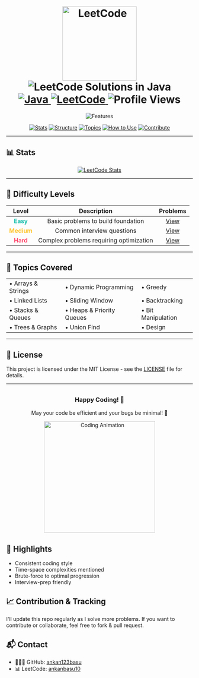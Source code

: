 <div align="center">
  <h1 align="center">
    <a href="https://leetcode.com/">
      <img src="https://upload.wikimedia.org/wikipedia/commons/1/19/LeetCode_logo_black.png" alt="LeetCode" width="200"/>
    </a>
    <br/>
    <img src="https://readme-typing-svg.herokuapp.com?font=Fira+Code&weight=600&size=30&duration=3000&pause=1000&color=FFA116&center=true&vCenter=true&width=600&height=50&lines=LeetCode+Solutions+in+Java" alt="LeetCode Solutions in Java" />
    <br/>
    <a href="https://www.java.com/">
      <img src="https://img.shields.io/badge/Java-ED8B00?style=for-the-badge&logo=openjdk&logoColor=white" alt="Java"/>
    </a>
    <a href="https://leetcode.com/">
      <img src="https://img.shields.io/badge/LeetCode-000000?style=for-the-badge&logo=LeetCode&logoColor=#d16c06" alt="LeetCode"/>
    </a>
    <img src="https://komarev.com/ghpvc/?username=ankan123basu&label=Profile%20views&color=0e75b6&style=for-the-badge" alt="Profile Views"/>
  </h1>

  <p align="center">
    <img src="https://readme-typing-svg.herokuapp.com?font=Fira+Code&size=18&duration=2000&pause=500&color=34D058&center=true&vCenter=true&width=800&height=50&lines=🔍+Curated+collection+of+optimized+LeetCode+solutions;🚀+Detailed+explanations+and+time+complexity+analysis;🎯+Categorized+by+difficulty+and+topics;💡+Perfect+for+interview+preparation;🔥+Updated+regularly+with+new+solutions" alt="Features" />
  </p>

  <p align="center">
    <a href="#-stats"><img src="https://img.shields.io/badge/Stats-FFA116?style=flat-square" alt="Stats"></a>
    <a href="#-structure"><img src="https://img.shields.io/badge/Structure-FFA116?style=flat-square" alt="Structure"></a>
    <a href="#-topics"><img src="https://img.shields.io/badge/Topics-FFA116?style=flat-square" alt="Topics"></a>
    <a href="#-how-to-use"><img src="https://img.shields.io/badge/How_To_Use-FFA116?style=flat-square" alt="How to Use"></a>
    <a href="#-contribution"><img src="https://img.shields.io/badge/Contribute-FFA116?style=flat-square" alt="Contribute"></a>
  </p>
</div>

---

## 📊 Stats

<div align="center">
  <a href="https://leetcode.com/u/ankanbasu10/">
    <img src="https://leetcard.jacoblin.cool/ankanbasu10?ext=heatmap&theme=dark" alt="LeetCode Stats" />
  </a>
</div>

---

## 🎯 Difficulty Levels

<div align="center">

| Level | Description | Problems |
|:-----:|:-----------:|:--------:|
| <span style="color: #00B8A3; font-weight: 600">Easy</span> | Basic problems to build foundation | [View](/Easy) |
| <span style="color: #FFC01E; font-weight: 600">Medium</span> | Common interview questions | [View](/Medium) |
| <span style="color: #FF375F; font-weight: 600">Hard</span> | Complex problems requiring optimization | [View](/Hard) |

</div>

---

## 🧠 Topics Covered

<div align="center">
  <table>
    <tr>
      <td>• Arrays & Strings</td>
      <td>• Dynamic Programming</td>
      <td>• Greedy</td>
    </tr>
    <tr>
      <td>• Linked Lists</td>
      <td>• Sliding Window</td>
      <td>• Backtracking</td>
    </tr>
    <tr>
      <td>• Stacks & Queues</td>
      <td>• Heaps & Priority Queues</td>
      <td>• Bit Manipulation</td>
    </tr>
    <tr>
      <td>• Trees & Graphs</td>
      <td>• Union Find</td>
      <td>• Design</td>
    </tr>
  </table>
</div>

---

## 📝 License

This project is licensed under the MIT License - see the [LICENSE](LICENSE) file for details.

---

<div align="center" style="margin: 2rem 0;">
  <h3>Happy Coding! 🎉</h3>
  <p>May your code be efficient and your bugs be minimal! 🚀</p>
  <img src="https://media.giphy.com/media/v1.Y2lkPTc5MGI3NjExcTVuY3ZzZ3V5c2V2eXhhaWl6c2t3b2V6dWtqZzV6dWlwY3VzZiZlcD12MV9pbnRlcm5hbF9naWZfYnlfaWQmY3Q9Zw/3o7btPCcdNniyf0ArS/giphy.gif" width="300" alt="Coding Animation">
</div>

## 🌟 Highlights
- Consistent coding style
- Time-space complexities mentioned
- Brute-force to optimal progression
- Interview-prep friendly


## 📈 Contribution & Tracking
I'll update this repo regularly as I solve more problems. If you want to contribute or collaborate, feel free to fork & pull request.

## 📬 Contact
- 🧑🏻‍💻 GitHub: [ankan123basu](https://github.com/ankan123basu)
- 📊 LeetCode: [ankanbasu10](https://leetcode.com/u/ankanbasu10/)
